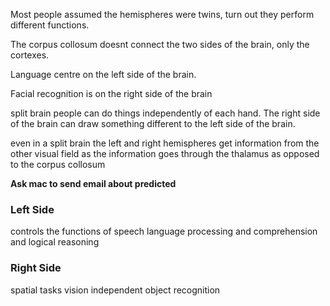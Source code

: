 Most people assumed the hemispheres were twins, turn out they perform different functions. 

The corpus collosum doesnt connect the two sides of the brain, only the cortexes.

Language centre on the left side of the brain. 

Facial recognition is on the right side of the brain

split brain people can do things independently of each hand. The right side of the brain can draw something different to the left side of the brain. 

even in a split brain the left and right hemispheres get information from the other visual field as the information goes through the thalamus as opposed to the corpus collosum


**Ask mac to send email about predicted**

### Left Side
controls the functions of speech language processing and comprehension and logical reasoning
### Right Side
spatial tasks vision independent object recognition
